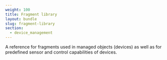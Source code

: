 ```yaml
---
weight: 100
title: Fragment library
layout: bundle
slug: fragment-library
section:
  - device_management
---
```


A reference for fragments used in managed objects (devices) as well as for predefined sensor and control capabilities of devices.
